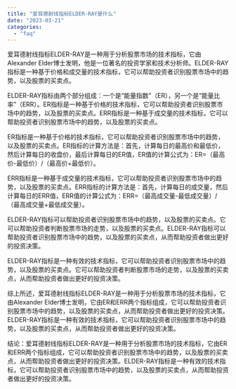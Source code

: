 ```yaml
---
title: "爱耳德射线指标ELDER-RAY是什么"
date: "2023-03-21"
categories: 
  - "faq"
---
```


爱耳德射线指标ELDER-RAY是一种用于分析股票市场的技术指标，它由Alexander Elder博士发明，他是一位著名的投资学家和技术分析师。ELDER-RAY指标是一种基于价格和成交量的技术指标，它可以帮助投资者识别股票市场中的趋势，以及股票的买卖点。

ELDER-RAY指标由两个部分组成：一个是“能量指数”（ER），另一个是“能量比率”（ERR）。ER指标是一种基于价格的技术指标，它可以帮助投资者识别股票市场中的趋势，以及股票的买卖点。ERR指标是一种基于成交量的技术指标，它可以帮助投资者识别股票市场中的趋势，以及股票的买卖点。

ER指标是一种基于价格的技术指标，它可以帮助投资者识别股票市场中的趋势，以及股票的买卖点。ER指标的计算方法是：首先，计算每日的最高价和最低价，然后计算每日的收盘价，最后计算每日的ER值，ER值的计算公式为：ER=（最高价-最低价）/（最高价+最低价）。

ERR指标是一种基于成交量的技术指标，它可以帮助投资者识别股票市场中的趋势，以及股票的买卖点。ERR指标的计算方法是：首先，计算每日的成交量，然后计算每日的ERR值，ERR值的计算公式为：ERR=（最高成交量-最低成交量）/（最高成交量+最低成交量）。

ELDER-RAY指标可以帮助投资者识别股票市场中的趋势，以及股票的买卖点。它可以帮助投资者判断股票市场的走势，以及股票的买卖点。ELDER-RAY指标可以帮助投资者识别股票市场中的趋势，以及股票的买卖点，从而帮助投资者做出更好的投资决策。

ELDER-RAY指标是一种有效的技术指标，它可以帮助投资者识别股票市场中的趋势，以及股票的买卖点。它可以帮助投资者判断股票市场的走势，以及股票的买卖点，从而帮助投资者做出更好的投资决策。

综上所述，爱耳德射线指标ELDER-RAY是一种用于分析股票市场的技术指标，它由Alexander Elder博士发明，它由ER和ERR两个指标组成，它可以帮助投资者识别股票市场中的趋势，以及股票的买卖点，从而帮助投资者做出更好的投资决策。ELDER-RAY指标是一种有效的技术指标，它可以帮助投资者识别股票市场中的趋势，以及股票的买卖点，从而帮助投资者做出更好的投资决策。

结论：爱耳德射线指标ELDER-RAY是一种用于分析股票市场的技术指标，它由ER和ERR两个指标组成，它可以帮助投资者识别股票市场中的趋势，以及股票的买卖点，从而帮助投资者做出更好的投资决策。ELDER-RAY指标是一种有效的技术指标，它可以帮助投资者识别股票市场中的趋势，以及股票的买卖点，从而帮助投资者做出更好的投资决策。
